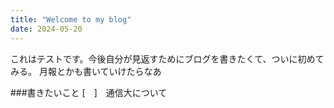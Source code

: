 ```yaml
---
title: "Welcome to my blog"
date: 2024-05-20
---
```


これはテストです。今後自分が見返すためにブログを書きたくて、ついに初めてみる。
月報とかも書いていけたらなあ

###書きたいこと
[　]　通信大について
